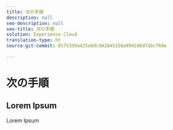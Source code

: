 ```yaml
---
title: 次の手順
description: null
seo-description: null
seo-title: 次の手順
solution: Experience Cloud
translation-type: ht
source-git-commit: 8575350a425e6dc942845158a9942d6d7abcf69e

---
```



# 次の手順

## Lorem Ipsum

Lorem Ipsum